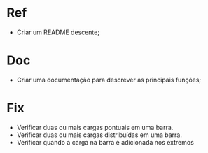 # Ref

- Criar um README descente;

# Doc

- Criar uma documentação para descrever as principais funções;

# Fix

- Verificar duas ou mais cargas pontuais em uma barra.
- Verificar duas ou mais cargas distribuídas em uma barra.
- Verificar quando a carga na barra é adicionada nos extremos
